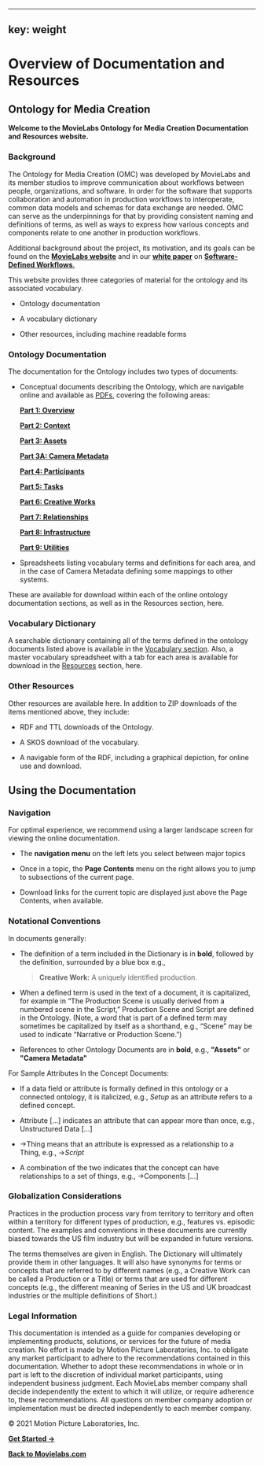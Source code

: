--- 
 key: weight
 --- 
# Overview of Documentation and Resources
## Ontology for Media Creation
**Welcome to the MovieLabs Ontology for Media Creation Documentation and Resources
website.**

### Background

The Ontology for Media Creation (OMC) was developed by MovieLabs and its member
studios to improve communication about workflows between people, organizations,
and software. In order for the software that supports collaboration and
automation in production workflows to interoperate, common data models and
schemas for data exchange are needed. OMC can serve as the underpinnings for
that by providing consistent naming and definitions of terms, as well as ways to
express how various concepts and components relate to one another in production
workflows.

Additional background about the project, its motivation, and its goals can be
found on the <a href="https://movielabs.com/production-technology/ontology" target="_blank" rel="noopener">**MovieLabs website**</a> and in our <a href="https://movielabs.com/our-new-2030-vision-paper-on-software-defined-workflows/" target="_blank" rel="noopener">**white paper**</a> on <a href="https://movielabs.com/production-technology/sdw/" target="_blank" rel="noopener">**Software-Defined Workflows**.</a>

This website provides three categories of material for the ontology and its
associated vocabulary.

-   Ontology documentation

-   A vocabulary dictionary

-   Other resources, including machine readable forms

### Ontology Documentation

The documentation for the Ontology includes two types of documents:

-   Conceptual documents describing the Ontology, which are navigable online and
    available as <a href="../resources/pdf" target="_blank" rel="noopener">PDFs</a>, covering the following areas:

    **<a href="../docs/omc/overview/need" target="_blank" rel="noopener">Part 1: Overview</a>**

    **<a href="../docs/omc/context/introduction" target="_blank" rel="noopener">Part 2: Context</a>**

    **<a href="../docs/omc/assets/introduction" target="_blank" rel="noopener">Part 3: Assets</a>**

    **<a href="../docs/omc/assets/camera" target="_blank" rel="noopener">Part 3A: Camera Metadata</a>**

    **<a href="../docs/omc/participants/introduction" target="_blank" rel="noopener">Part 4: Participants</a>**

    **<a href="../docs/omc/tasks/introduction" target="_blank" rel="noopener">Part 5: Tasks</a>**

    **<a href="../docs/omc/creativeworks/introduction" target="_blank" rel="noopener">Part 6: Creative Works</a>**

    **<a href="../docs/omc/relationships/introduction" target="_blank" rel="noopener">Part 7: Relationships</a>**

    **<a href="../docs/omc/infrastructure/introduction" target="_blank" rel="noopener">Part 8: Infrastructure</a>**

    **<a href="../docs/omc/utilities/introduction" target="_blank" rel="noopener">Part 9: Utilities</a>**

-   Spreadsheets listing vocabulary terms and definitions for each area, and in
    the case of Camera Metadata defining some mappings to other systems.

These are available for download within each of the online ontology
documentation sections, as well as in the Resources section, here.

### Vocabulary Dictionary

A searchable dictionary containing all of the terms defined in the ontology
documents listed above is available in the <a href="../vmc/" target="_blank" rel="noopener">Vocabulary section</a>. Also, a master vocabulary spreadsheet with
a tab for each area is available for download in the <a href="../resources/" target="_blank" rel="noopener">Resources</a> section, here.

###  Other Resources

Other resources are available here. In addition to ZIP downloads of the items
mentioned above, they include:

-   RDF and TTL downloads of the Ontology.

-   A SKOS download of the vocabulary.

-   A navigable form of the RDF, including a graphical depiction, for online use
    and download.

## Using the Documentation

### Navigation

For optimal experience, we recommend using a larger landscape screen for viewing
the online documentation.

-   The **navigation menu** on the left lets you select between major topics

-   Once in a topic, the **Page Contents** menu on the right allows you to jump to
    subsections of the current page.

-   Download links for the current topic are displayed just above the Page
    Contents, when available.

### Notational Conventions

In documents generally:

- The definition of a term included in the Dictionary is in **bold**, followed by
  the definition, surrounded by a blue box e.g., 
  > **Creative Work:** A uniquely identified production.

- When a defined term is used in the text of a document, it is capitalized,
  for example in “The Production Scene is usually derived from a numbered
  scene in the Script,” Production Scene and Script are defined in the
  Ontology. (Note, a word that is part of a defined term may sometimes be
  capitalized by itself as a shorthand, e.g., “Scene” may be used to indicate
  “Narrative or Production Scene.”)

- References to other Ontology Documents are in **bold**, e.g., **"Assets"** or **"Camera Metadata"**

For Sample Attributes In the Concept Documents:

- If a data field or attribute is formally defined in this ontology or a
  connected ontology, it is italicized, e.g., _Setup_ as an attribute refers
  to a defined concept.

- Attribute […] indicates an attribute that can appear more than once, e.g.,
  Unstructured Data […]

- →Thing means that an attribute is expressed as a relationship to a Thing,
  e.g., →*Script*

- A combination of the two indicates that the concept can have relationships
  to a set of things, e.g., →Components […]

### Globalization Considerations

Practices in the production process vary from territory to territory and often
within a territory for different types of production, e.g., features vs.
episodic content. The examples and conventions in these documents are currently
biased towards the US film industry but will be expanded in future versions.

The terms themselves are given in English. The Dictionary will ultimately provide them in other languages. It will also have synonyms for terms or concepts that are referred to by different names (e.g., a Creative Work can be called a Production or a Title) or terms that are used for different concepts (e.g., the different meaning of Series in the US and UK broadcast industries or the multiple definitions of Short.)

### Legal Information

This documentation is intended as a guide for companies developing or implementing
products, solutions, or services for the future of media creation. No effort is
made by Motion Picture Laboratories, Inc. to obligate any market participant to
adhere to the recommendations contained in this documentation. Whether to adopt these recommendations in whole or in part is left to the discretion of individual
market participants, using independent business judgment. Each MovieLabs member
company shall decide independently the extent to which it will utilize, or
require adherence to, these recommendations. All questions on member company
adoption or implementation must be directed independently to each member
company.

© 2021 Motion Picture Laboratories, Inc.

[**Get Started ->**](../docs/omc/overview/need)

<a href="https://www.movielabs.com/" target="_blank" rel="noopener">**Back to Movielabs.com**</a>
